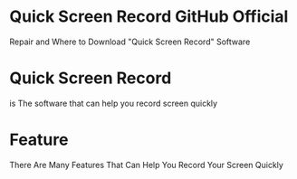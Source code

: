 # Quick Screen Record GitHub Official
Repair and Where to Download "Quick Screen Record" Software

# Quick Screen Record
is The software that can help you record screen quickly

# Feature
There Are Many Features That Can Help You Record Your Screen Quickly
